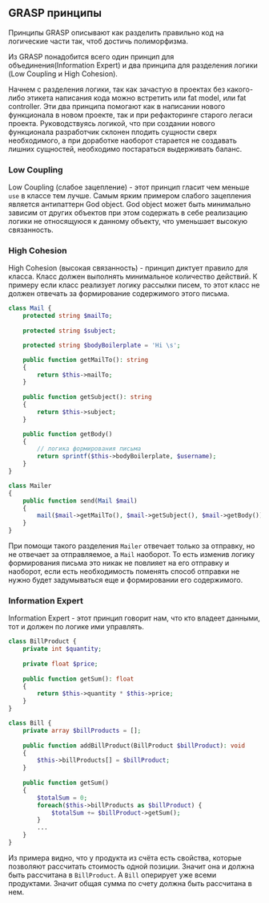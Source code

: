 ## GRASP принципы

Принципы GRASP описывают как разделить правильно код на логические части так, чтоб достичь полиморфизма.

Из GRASP понадобится всего один принцип для объединения(Information Expert) и два принципа для разделения логики (Low Coupling и High Cohesion).

Начнем с разделения логики, так как зачастую в проектах без какого-либо этикета написания кода можно встретить или fat model, или fat controller.
Эти два принципа помогают как в написании нового функционала в новом проекте, так и при рефакторинге старого легаси проекта.
Руководствуясь логикой, что при создании нового функционала разработчик склонен плодить сущности сверх необходимого, а при доработке наоборот старается не создавать лишних сущностей, необходимо постараться выдерживать баланс.

### Low Coupling

Low Coupling (слабое зацепление) - этот принцип гласит чем меньше `use` в классе тем лучше.
Самым ярким примером слабого зацепления является антипаттерн God object. 
God object может быть минимально зависим от других объектов при этом содержать в себе реализацию логики не относящуюся к данному объекту, что уменьшает высокую связанность.

### High Cohesion

High Cohesion (высокая связанность) - принцип диктует правило для класса. Класс должен выполнять минимальное количество действий.
К примеру если класс реализует логику рассылки писем, то этот класс не должен отвечать за формирование содержимого этого письма.

```php 
class Mail {
    protected string $mailTo;
    
    protected string $subject;

    protected string $bodyBoilerplate = 'Hi \s';

    public function getMailTo(): string
    {
        return $this->mailTo;
    }
    
    public function getSubject(): string
    {
        return $this->subject;
    }

    public function getBody()
    {
        // логика формирования письма
        return sprintf($this->bodyBoilerplate, $username);
    }
}

class Mailer
{
    public function send(Mail $mail)
    {
        mail($mail->getMailTo(), $mail->getSubject(), $mail->getBody());
    }
}
```

При помощи такого разделения `Mailer` отвечает только за отправку, но не отвечает за отправляемое, а `Mail` наоборот.
То есть изменив логику формирования письма это никак не повлияет на его отправку и наоборот, если есть необходимость поменять способ отправки не нужно будет задумываться еще и формировании его содержимого.

### Information Expert

Information Expert - этот принцип говорит нам, что кто владеет данными, тот и должен по логике ими управлять.

```php
class BillProduct {
    private int $quantity;
    
    private float $price;
    
    public function getSum(): float
    {
        return $this->quantity * $this->price;
    }
}

class Bill {
    private array $billProducts = [];
    
    public function addBillProduct(BillProduct $billProduct): void
    {
        $this->billProducts[] = $billProduct;
    }
    
    public function getSum()
    {
        $totalSum = 0;
        foreach($this->billProducts as $billProduct) {
            $totalSum += $billProduct->getSum();
        }
        ...
    }
}
```

Из примера видно, что у продукта из счёта есть свойства, которые позволяют рассчитать стоимость одной позиции. Значит она и должна быть рассчитана в `BillProduct`.
А `Bill` оперирует уже всеми продуктами. Значит общая сумма по счету должна быть рассчитана в нем.